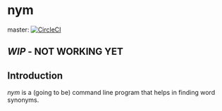 # nym

master: [![CircleCI](https://circleci.com/gh/khrynczenko/nym/tree/master.svg?style=svg)](https://circleci.com/gh/khrynczenko/nym/tree/master)  

## *WIP* - NOT WORKING YET

## Introduction

*nym* is a (going to be) command line program that helps in finding word 
synonyms.